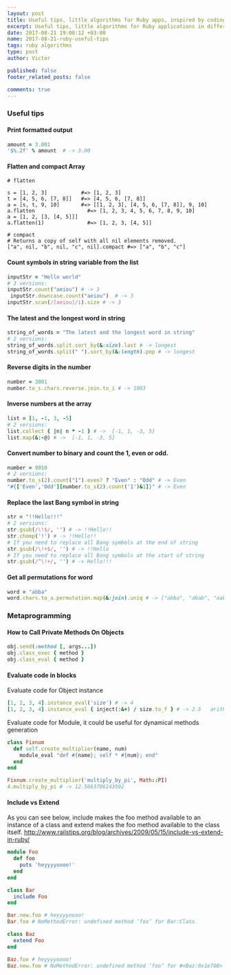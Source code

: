 ```yaml
---
layout: post
title: Useful tips, little algorithms for Ruby apps, inspired by coding challenges
excerpt: Useful tips, little algorithms for Ruby applications in different situations, inspired by coding challenges
date: 2017-08-21 19:00:12 +03:00 
name: 2017-08-21-ruby-useful-tips
tags: ruby algorithms
type: post
author: Victor

published: false
footer_related_posts: false

comments: true
---
```


### Useful tips

#### Print  formatted output 

```ruby
amount = 3.001  
'$%.2f' % amount  # -> 3.00
```

#### Flatten and compact Array

```
# flatten

s = [1, 2, 3]           #=> [1, 2, 3]
t = [4, 5, 6, [7, 8]]   #=> [4, 5, 6, [7, 8]]
a = [s, t, 9, 10]       #=> [[1, 2, 3], [4, 5, 6, [7, 8]], 9, 10]
a.flatten                 #=> [1, 2, 3, 4, 5, 6, 7, 8, 9, 10]
a = [1, 2, [3, [4, 5]]]
a.flatten(1)              #=> [1, 2, 3, [4, 5]]

# compact
# Returns a copy of self with all nil elements removed.
["a", nil, "b", nil, "c", nil].compact #=> ["a", "b", "c"]
```

#### Count symbols in string variable from the list 

```ruby
inputStr = "Hello world"
# 3 versions:
inputStr.count("aeiou") # -> 3
 inputStr.downcase.count("aeiou")  # -> 3
inputStr.scan(/[aeiou]/i).size # -> 3
``` 
 
#### The latest and the longest word in string 

```ruby
string_of_words = "The latest and the longest word in string"
# 2 versions:
string_of_words.split.sort_by(&:size).last # -> longest
string_of_words.split(" ").sort_by(&:length).pop # -> longest
```
 
#### Reverse digits in the number

```ruby
number = 3001  
number.to_s.chars.reverse.join.to_i # -> 1003
```
 
#### Inverse numbers at the array

```ruby
list = [1, -1, 3, -5] 
# 2 versions:
list.collect { |n| n * -1 } # ->  [-1, 1, -3, 5] 
list.map(&:-@) # ->  [-1, 1, -3, 5] 
```
 
#### Convert number to binary and count the 1, even or odd.

```ruby
number = 9910
# 2 versions:
number.to_s(2).count("1").even? ? "Even" : "Odd" # -> Even  
"#{['Even','Odd'][number.to_s(2).count('1')&1]}" # -> Even 
``` 

#### Replace the last Bang symbol in string

```ruby
str = "!!Hello!!!"
# 2 versions:
str.gsub(/\!$/, '') # -> !!Hello!!
str.chomp('!') # -> !!Hello!! 
# If you need to replace all Bang symbols at the end of string
str.gsub(/\!+$/, '') # -> !!Hello
# If you need to replace all Bang symbols at the start of string
str.gsub(/^\!+/, '') # -> Hello!!!
```

#### Get all permutations for word

```ruby
word = "abba"
word.chars.to_a.permutation.map(&:join).uniq # -> ["abba", "abab", "aabb", "baba", "baab", "bbaa"]
``` 


### Metaprogramming


#### How to Call Private Methods On Objects

```ruby
obj.send(:method [, args...])
obj.class_exec { method }
obj.class_eval { method }
```

#### Evaluate code in blocks

Evaluate code for Object instance
```ruby
[1, 2, 3, 4].instance_eval('size') # -> 4
[1, 2, 3, 4].instance_eval { inject(:&+) / size.to_f } # -> 2.5   arithmetical mean
```

Evaluate code for Module, it could be useful for dynamical methods generation
```ruby
class Fixnum
  def self.create_multiplier(name, num)
    module_eval "def #{name}; self * #{num}; end"
  end
end

Fixnum.create_multiplier('multiply_by_pi', Math::PI)
4.multiply_by_pi # -> 12.5663706143592
```

#### Include vs Extend

As you can see below, include makes the foo method available to an instance of a 
class and extend makes the foo method available to the class itself.
http://www.railstips.org/blog/archives/2009/05/15/include-vs-extend-in-ruby/

```ruby
module Foo
  def foo
    puts 'heyyyyoooo!'
  end
end

class Bar
  include Foo
end

Bar.new.foo # heyyyyoooo!
Bar.foo # NoMethodError: undefined method ‘foo’ for Bar:Class

class Baz
  extend Foo
end

Baz.foo # heyyyyoooo!
Baz.new.foo # NoMethodError: undefined method ‘foo’ for #<Baz:0x1e708>
```



